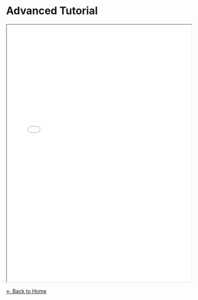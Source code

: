 # Advanced Tutorial

<iframe src="of3_docs_v3_AdvancedTutorial.pdf" width="100%" height="700px">
  This browser does not support PDFs. Please <a href="of3_docs_v3_AdvancedTutorial.pdf">download the file</a> to view it.
</iframe>

[← Back to Home](index.md)
